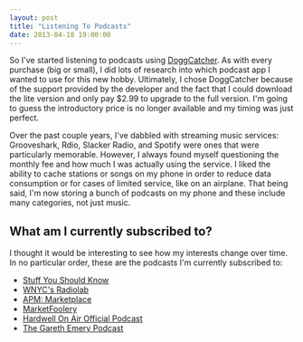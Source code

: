 ```yaml
---
layout: post
title: "Listening To Podcasts"
date: 2013-04-18 19:00:00
---
```


So I've started listening to podcasts using [DoggCatcher](http://www.doggcatcher.com/). As with every purchase (big or small), I did lots of research into which podcast app I wanted to use for this new hobby. Ultimately, I chose DoggCatcher because of the support provided by the developer and the fact that I could download the lite version and only pay $2.99 to upgrade to the full version. I'm going to guess the introductory price is no longer available and my timing was just perfect.

Over the past couple years, I've dabbled with streaming music services: Grooveshark, Rdio, Slacker Radio, and Spotify were ones that were particularly memorable. However, I always found myself questioning the monthly fee and how much I was actually using the service. I liked the ability to cache stations or songs on my phone in order to reduce data consumption or for cases of limited service, like on an airplane. That being said, I'm now storing a bunch of podcasts on my phone and these include many categories, not just music.

## What am I currently subscribed to?
I thought it would be interesting to see how my interests change over time. In no particular order, these are the podcasts I'm currently subscribed to:
* [Stuff You Should Know](http://www.howstuffworks.com/stuff-you-should-know-podcast.htm)
* [WNYC's Radiolab](http://www.radiolab.org/)
* [APM: Marketplace](http://www.marketplace.org/)
* [MarketFoolery](http://wiki.fool.com/Marketfoolery)
* [Hardwell On Air Official Podcast](http://www.djhardwell.com/radioshow/)
* [The Gareth Emery Podcast](http://www.garethemery.com/podcast/podcast_230/)